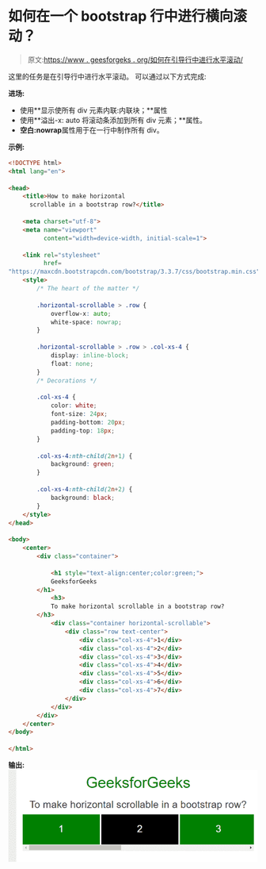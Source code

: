 # 如何在一个 bootstrap 行中进行横向滚动？

> 原文:[https://www . geesforgeks . org/如何在引导行中进行水平滚动/](https://www.geeksforgeeks.org/how-to-make-horizontal-scrollable-in-a-bootstrap-row/)

这里的任务是在引导行中进行水平滚动。
可以通过以下方式完成:

**进场:**

*   使用**显示使所有 div 元素内联:内联块；**属性
*   使用**溢出-x: auto 将滚动条添加到所有 div 元素；**属性。
*   **空白:nowrap**属性用于在一行中制作所有 div。

**示例:**

```html
<!DOCTYPE html>
<html lang="en">

<head>
    <title>How to make horizontal 
      scrollable in a bootstrap row?</title>

    <meta charset="utf-8">
    <meta name="viewport" 
          content="width=device-width, initial-scale=1">

    <link rel="stylesheet" 
          href=
"https://maxcdn.bootstrapcdn.com/bootstrap/3.3.7/css/bootstrap.min.css">
    <style>
        /* The heart of the matter */

        .horizontal-scrollable > .row {
            overflow-x: auto;
            white-space: nowrap;
        }

        .horizontal-scrollable > .row > .col-xs-4 {
            display: inline-block;
            float: none;
        }
        /* Decorations */

        .col-xs-4 {
            color: white;
            font-size: 24px;
            padding-bottom: 20px;
            padding-top: 18px;
        }

        .col-xs-4:nth-child(2n+1) {
            background: green;
        }

        .col-xs-4:nth-child(2n+2) {
            background: black;
        }
    </style>
</head>

<body>
    <center>
        <div class="container">

            <h1 style="text-align:center;color:green;"> 
            GeeksforGeeks 
        </h1>
            <h3>
            To make horizontal scrollable in a bootstrap row?
        </h3>
            <div class="container horizontal-scrollable">
                <div class="row text-center">
                    <div class="col-xs-4">1</div>
                    <div class="col-xs-4">2</div>
                    <div class="col-xs-4">3</div>
                    <div class="col-xs-4">4</div>
                    <div class="col-xs-4">5</div>
                    <div class="col-xs-4">6</div>
                    <div class="col-xs-4">7</div>
                </div>
            </div>
        </div>
    </center>
</body>

</html>
```

**输出:**
![](img/51786b8e392d2bbaaee4532ee74e7c51.png)